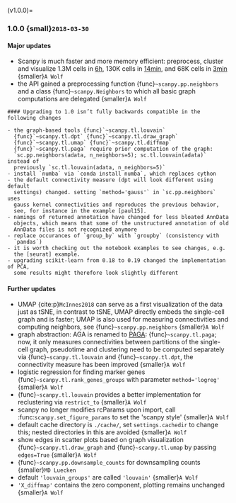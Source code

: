 (v1.0.0)=
### 1.0.0 {small}`2018-03-30`

#### Major updates

- Scanpy is much faster and more memory efficient: preprocess, cluster and
  visualize 1.3M cells in [6h], 130K cells in [14min], and 68K cells in [3min] {smaller}`A Wolf`
- the API gained a preprocessing function {func}`~scanpy.pp.neighbors` and a
  class {func}`~scanpy.Neighbors` to which all basic graph computations are
  delegated {smaller}`A Wolf`

```{warning}
#### Upgrading to 1.0 isn’t fully backwards compatible in the following changes

- the graph-based tools {func}`~scanpy.tl.louvain`
  {func}`~scanpy.tl.dpt` {func}`~scanpy.tl.draw_graph`
  {func}`~scanpy.tl.umap` {func}`~scanpy.tl.diffmap`
  {func}`~scanpy.tl.paga` require prior computation of the graph:
  `sc.pp.neighbors(adata, n_neighbors=5); sc.tl.louvain(adata)` instead of
  previously `sc.tl.louvain(adata, n_neighbors=5)`
- install `numba` via `conda install numba`, which replaces cython
- the default connectivity measure (dpt will look different using default
  settings) changed. setting `method='gauss'` in `sc.pp.neighbors` uses
  gauss kernel connectivities and reproduces the previous behavior,
  see, for instance in the example [paul15].
- namings of returned annotation have changed for less bloated AnnData
  objects, which means that some of the unstructured annotation of old
  AnnData files is not recognized anymore
- replace occurances of `group_by` with `groupby` (consistency with
  `pandas`)
- it is worth checking out the notebook examples to see changes, e.g.
  the [seurat] example.
- upgrading scikit-learn from 0.18 to 0.19 changed the implementation of PCA,
  some results might therefore look slightly different
```

#### Further updates

- UMAP {cite:p}`McInnes2018` can serve as a first visualization of the data just as tSNE,
  in contrast to tSNE, UMAP directly embeds the single-cell graph and is faster;
  UMAP is also used for measuring connectivities and computing neighbors,
  see {func}`~scanpy.pp.neighbors` {smaller}`A Wolf`
- graph abstraction: AGA is renamed to [PAGA](https://github.com/theislab/paga): {func}`~scanpy.tl.paga`; now,
  it only measures connectivities between partitions of the single-cell graph,
  pseudotime and clustering need to be computed separately via
  {func}`~scanpy.tl.louvain` and {func}`~scanpy.tl.dpt`, the
  connectivity measure has been improved {smaller}`A Wolf`
- logistic regression for finding marker genes
  {func}`~scanpy.tl.rank_genes_groups` with parameter `method='logreg'` {smaller}`A Wolf`
- {func}`~scanpy.tl.louvain` provides a better implementation for
  reclustering via `restrict_to` {smaller}`A Wolf`
- scanpy no longer modifies rcParams upon import, call
  :func:`scanpy.set_figure_params` to set the 'scanpy style' {smaller}`A Wolf`
- default cache directory is `./cache/`, set `settings.cachedir` to change
  this; nested directories in this are avoided {smaller}`A Wolf`
- show edges in scatter plots based on graph visualization
  {func}`~scanpy.tl.draw_graph` and {func}`~scanpy.tl.umap` by passing `edges=True` {smaller}`A Wolf`
- {func}`~scanpy.pp.downsample_counts` for downsampling counts {smaller}`MD Luecken`
- default `'louvain_groups'` are called `'louvain'` {smaller}`A Wolf`
- `'X_diffmap'` contains the zero component, plotting remains unchanged {smaller}`A Wolf`

[14min]: https://github.com/scverse/scanpy_usage/blob/master/170522_visualizing_one_million_cells/logfile_130K.txt
[3min]: https://nbviewer.jupyter.org/github/scverse/scanpy_usage/blob/master/170503_zheng17/zheng17.ipynb
[6h]: https://github.com/scverse/scanpy_usage/blob/master/170522_visualizing_one_million_cells/
[paul15]: https://nbviewer.jupyter.org/github/scverse/scanpy_usage/blob/master/170502_paul15/paul15.ipynb
[seurat]: https://nbviewer.jupyter.org/github/scverse/scanpy_usage/blob/master/170505_seurat/seurat.ipynb
